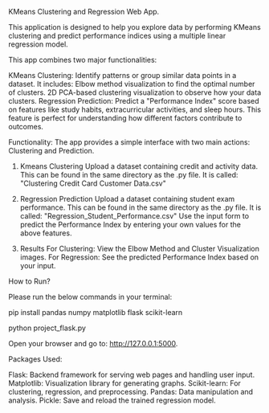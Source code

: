 KMeans Clustering and Regression Web App.

This application is designed to help you explore data by performing KMeans clustering and predict performance indices using a multiple linear regression model.

This app combines two major functionalities:

KMeans Clustering: Identify patterns or group similar data points in a dataset. It includes:
Elbow method visualization to find the optimal number of clusters.
2D PCA-based clustering visualization to observe how your data clusters.
Regression Prediction: Predict a "Performance Index" score based on features like study habits, extracurricular activities, and sleep hours. This feature is perfect for understanding how different factors contribute to outcomes.

Functionality: 
The app provides a simple interface with two main actions: Clustering and Prediction.

1. Kmeans Clustering
Upload a dataset containing credit and activity data. This can be found in the same directory as the .py file. It is called: "Clustering Credit Card Customer Data.csv"

2. Regression Prediction
Upload a dataset containing student exam performance. This can be found in the same directory as the .py file. It is called: "Regression_Student_Performance.csv"
Use the input form to predict the Performance Index by entering your own values for the above features.

3. Results
For Clustering:
View the Elbow Method and Cluster Visualization images.
For Regression:
See the predicted Performance Index based on your input.


How to Run?

Please run the below commands in your terminal:

pip install pandas numpy matplotlib flask scikit-learn

python project_flask.py

Open your browser and go to:
http://127.0.0.1:5000.

Packages Used:

Flask: Backend framework for serving web pages and handling user input.
Matplotlib: Visualization library for generating graphs.
Scikit-learn: For clustering, regression, and preprocessing.
Pandas: Data manipulation and analysis.
Pickle: Save and reload the trained regression model.
